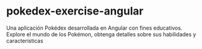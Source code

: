 # pokedex-exercise-angular
Una aplicación Pokédex desarrollada en Angular con fines educativos. Explore el mundo de los Pokémon, obtenga detalles sobre sus habilidades y características
